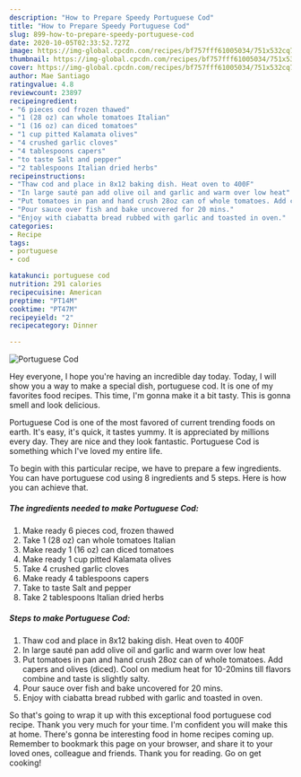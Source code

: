 ```yaml
---
description: "How to Prepare Speedy Portuguese Cod"
title: "How to Prepare Speedy Portuguese Cod"
slug: 899-how-to-prepare-speedy-portuguese-cod
date: 2020-10-05T02:33:52.727Z
image: https://img-global.cpcdn.com/recipes/bf757fff61005034/751x532cq70/portuguese-cod-recipe-main-photo.jpg
thumbnail: https://img-global.cpcdn.com/recipes/bf757fff61005034/751x532cq70/portuguese-cod-recipe-main-photo.jpg
cover: https://img-global.cpcdn.com/recipes/bf757fff61005034/751x532cq70/portuguese-cod-recipe-main-photo.jpg
author: Mae Santiago
ratingvalue: 4.8
reviewcount: 23897
recipeingredient:
- "6 pieces cod frozen thawed"
- "1 (28 oz) can whole tomatoes Italian"
- "1 (16 oz) can diced tomatoes"
- "1 cup pitted Kalamata olives"
- "4 crushed garlic cloves"
- "4 tablespoons capers"
- "to taste Salt and pepper"
- "2 tablespoons Italian dried herbs"
recipeinstructions:
- "Thaw cod and place in 8x12 baking dish. Heat oven to 400F"
- "In large sauté pan add olive oil and garlic and warm over low heat"
- "Put tomatoes in pan and hand crush 28oz can of whole tomatoes. Add capers and olives (diced). Cool on medium heat for 10-20mins till flavors combine and taste is slightly salty."
- "Pour sauce over fish and bake uncovered for 20 mins."
- "Enjoy with ciabatta bread rubbed with garlic and toasted in oven."
categories:
- Recipe
tags:
- portuguese
- cod

katakunci: portuguese cod 
nutrition: 291 calories
recipecuisine: American
preptime: "PT14M"
cooktime: "PT47M"
recipeyield: "2"
recipecategory: Dinner

---
```



![Portuguese Cod](https://img-global.cpcdn.com/recipes/bf757fff61005034/751x532cq70/portuguese-cod-recipe-main-photo.jpg)

Hey everyone, I hope you're having an incredible day today. Today, I will show you a way to make a special dish, portuguese cod. It is one of my favorites food recipes. This time, I'm gonna make it a bit tasty. This is gonna smell and look delicious.

Portuguese Cod is one of the most favored of current trending foods on earth. It's easy, it's quick, it tastes yummy. It is appreciated by millions every day. They are nice and they look fantastic. Portuguese Cod is something which I've loved my entire life.




To begin with this particular recipe, we have to prepare a few ingredients. You can have portuguese cod using 8 ingredients and 5 steps. Here is how you can achieve that.

<!--inarticleads1-->

##### The ingredients needed to make Portuguese Cod:

1. Make ready 6 pieces cod, frozen thawed
1. Take 1 (28 oz) can whole tomatoes Italian
1. Make ready 1 (16 oz) can diced tomatoes
1. Make ready 1 cup pitted Kalamata olives
1. Take 4 crushed garlic cloves
1. Make ready 4 tablespoons capers
1. Take to taste Salt and pepper
1. Take 2 tablespoons Italian dried herbs




<!--inarticleads2-->

##### Steps to make Portuguese Cod:

1. Thaw cod and place in 8x12 baking dish. Heat oven to 400F
1. In large sauté pan add olive oil and garlic and warm over low heat
1. Put tomatoes in pan and hand crush 28oz can of whole tomatoes. Add capers and olives (diced). Cool on medium heat for 10-20mins till flavors combine and taste is slightly salty.
1. Pour sauce over fish and bake uncovered for 20 mins.
1. Enjoy with ciabatta bread rubbed with garlic and toasted in oven.




So that's going to wrap it up with this exceptional food portuguese cod recipe. Thank you very much for your time. I'm confident you will make this at home. There's gonna be interesting food in home recipes coming up. Remember to bookmark this page on your browser, and share it to your loved ones, colleague and friends. Thank you for reading. Go on get cooking!
